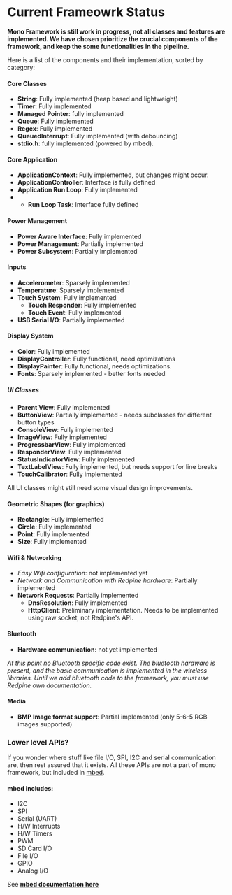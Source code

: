 # Current Frameowrk Status

**Mono Framework is still work in progress, not all classes and features are implemented. We have chosen prioritize the crucial components of the framework, and keep the some functionalities in the pipeline.**

Here is a list of the components and their implementation, sorted by category:

#### Core Classes

* **String**: Fully implemented (heap based and lightweight)
* **Timer**: Fully implemented
* **Managed Pointer**: fully implemented
* **Queue**: Fully implemented
* **Regex**: Fully implemented
* **QueuedInterrupt**: Fully implemented (with debouncing)
* **stdio.h**: fully implemented (powered by mbed).

#### Core Application

* **ApplicationContext**: Fully implemented, but changes might occur.
* **ApplicationController**: Interface is fully defined
* **Application Run Loop**: Fully implemented
* * **Run Loop Task**: Interface fully defined

#### Power Management

* **Power Aware Interface**: Fully implemented
* **Power Management**: Partially implemented
* **Power Subsystem**: Partially implemented

#### Inputs

* **Accelerometer**: Sparsely implemented
* **Temperature**: Sparsely implemented
* **Touch System**: Fully implemented
	* **Touch Responder**: Fully implemented
 	* **Touch Event**: Fully implemented
* **USB Serial I/O**: Partially implemented
 
#### Display System

* **Color**: Fully implemented
* **DisplayController**: Fully functional, need optimizations
* **DisplayPainter**: Fully functional, needs optimizations.
* **Fonts**: Sparsely implemented - better fonts needed

##### UI Classes

* **Parent View**: Fully implemented
* **ButtonView**: Partially implemented - needs subclasses for different button types
* **ConsoleView**: Fully implemented
* **ImageView**: Fully implemented
* **ProgressbarView**: Fully implemented
* **ResponderView**: Fully implemented
* **StatusIndicatorView**: Fully implemented
* **TextLabelView**: Fully implemented, but needs support for line breaks
* **TouchCalibrator**: Fully implemented

All UI classes might still need some visual design improvements.

#### Geometric Shapes (for graphics)

* **Rectangle**: Fully implemented
* **Circle**: Fully implemented
* **Point**: Fully implemented
* **Size**: Fully implemented

#### Wifi & Networking

* *Easy Wifi configuration*: not implemented yet
* *Network and Communication with Redpine hardware*: Partially implemented
* **Network Requests**: Partially implemented
	* **DnsResolution**: Fully implemented
	* **HttpClient**: Preliminary implementation. Needs to be implemented using raw socket, not Redpine's API.

#### Bluetooth

* **Hardware communication**: not yet implemented

*At this point no Bluetooth specific code exist. The bluetooth hardware is present, and the basic communication is implemented in the wireless libraries. Until we add bluetooth code to the framework, you must use Redpine own documentation.*

#### Media

* **BMP Image format support**: Partial implemented (only 5-6-5 RGB images supported)

### Lower level APIs?

If you wonder where stuff like file I/O, SPI, I2C and serial communication are, then rest assured that it exists. All these APIs are not a part of mono framework, but included in [mbed](https://developer.mbed.org/).

#### mbed includes:

* I2C
* SPI
* Serial (UART)
* H/W Interrupts
* H/W Timers
* PWM
* SD Card I/O
* File I/O
* GPIO
* Analog I/O
 
 See **[mbed documentation here](https://developer.mbed.org/handbook/Homepage)**
